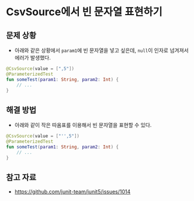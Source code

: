 # CsvSource에서 빈 문자열 표현하기

## 문제 상황

- 아래와 같은 상황에서 `param1`에 빈 문자열을 넣고 싶은데, `null`이 인자로 넘겨져서 에러가 발생했다.

```kotlin
@CsvSource(value = [",5"])  
@ParameterizedTest  
fun someTest(param1: String, param2: Int) {
	// ...
}
```

## 해결 방법

- 아래와 같이 작은 따옴표를 이용해서 빈 문자열을 표현할 수 있다.

```kotlin
@CsvSource(value = ["'',5"])  
@ParameterizedTest  
fun someTest(param1: String, param2: Int) {
	// ...
}
```

## 참고 자료

- https://github.com/junit-team/junit5/issues/1014